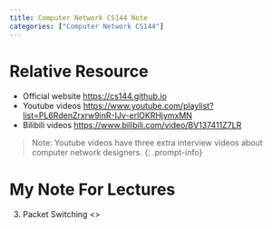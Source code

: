 ```yaml
---
title: Computer Network CS144 Note
categories: ["Computer Network CS144"]
---
```


# Relative Resource

- Official website <https://cs144.github.io>
- Youtube videos <https://www.youtube.com/playlist?list=PL6RdenZrxrw9inR-IJv-erlOKRHjymxMN>
- Bilibili videos <https://www.bilibili.com/video/BV137411Z7LR>

> Note: Youtube videos have three extra interview videos about computer network designers.
{: .prompt-info}

# My Note For Lectures

3. Packet Switching <>